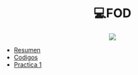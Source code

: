 <h1 align="center"> 💻FOD </h1>

<div align="center">
<img src="https://media.giphy.com/media/lP3YRSPQbYXgBKdLUI/giphy.gif"/>
 </div>

- [Resumen](/Documentos/Teoria.md)
- [Codigos](/Documentos/Codigos.md)
- [Practica 1](/Documentos/Practica1.md)
